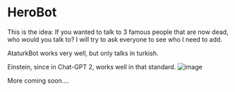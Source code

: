 # HeroBot
This is the idea: If you wanted to talk to 3 famous people that are now dead, who would you talk to?
I will try to ask everyone to see who I need to add.

AtaturkBot works very well, but only talks in turkish.

Einstein, since in Chat-GPT 2, works well in that standard.
![image](https://github.com/user-attachments/assets/2775aee8-3d59-44bd-8466-ee27ef3868a1)

More coming soon....
